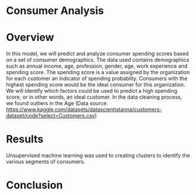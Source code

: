 # Consumer Analysis
# Overview
In this model, we will predict and analyze consumer spending scores based on a set of consumer demographics. The data used contains demographics such as annual income, age, profession, gender, age, work experience and spending score. The spending score is a value assigned by the organization for each customer an indicator of spending probablity. Consumers with the highest spending score would be the ideal consumer for this organization. We will identify which factors could be used to predict a high spending score, or in other words, an ideal customer. In the data cleaning process, we found outliers in the Age  (Data source: https://www.kaggle.com/datasets/datascientistanna/customers-dataset/code?select=Customers.csv)

# Results
Unsupervised machine learning was used to creating clusters to identify the various segments of consumers.

# Conclusion

